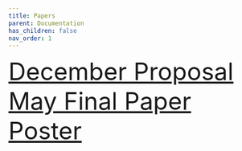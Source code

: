 ```yaml
---
title: Papers
parent: Documentation
has_children: false
nav_order: 1
---
```

 
<font size="10">
<a href="december_doc.pdf">December Proposal</a> 
</font>

<font size="10">
<a href="may_doc.pdf">May Final Paper</a> 
</font>

<font size="10">
<a href="SusTech 2020 Poster Final.pdf">Poster</a> 
</font>

